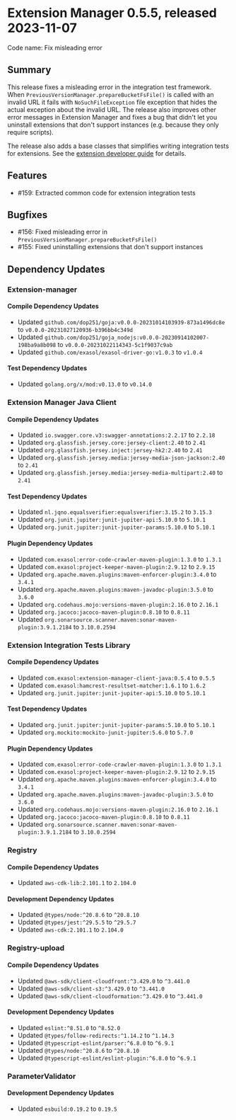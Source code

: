 # Extension Manager 0.5.5, released 2023-11-07

Code name: Fix misleading error

## Summary

This release fixes a misleading error in the integration test framework. When `PreviousVersionManager.prepareBucketFsFile()` is called with an invalid URL it fails with `NoSuchFileException` file exception that hides the actual exception about the invalid URL. The release also improves other error messages in Extension Manager and fixes a bug that didn't let you uninstall extensions that don't support instances (e.g. because they only require scripts).

The release also adds a base classes that simplifies writing integration tests for extensions. See the [extension developer guide](../extension_developer_guide.md#integration-test-base-classes) for details.

## Features

* #159: Extracted common code for extension integration tests

## Bugfixes

* #156: Fixed misleading error in `PreviousVersionManager.prepareBucketFsFile()`
* #155: Fixed uninstalling extensions that don't support instances

## Dependency Updates

### Extension-manager

#### Compile Dependency Updates

* Updated `github.com/dop251/goja:v0.0.0-20231014103939-873a1496dc8e` to `v0.0.0-20231027120936-b396bb4c349d`
* Updated `github.com/dop251/goja_nodejs:v0.0.0-20230914102007-198ba9a8b098` to `v0.0.0-20231022114343-5c1f9037c9ab`
* Updated `github.com/exasol/exasol-driver-go:v1.0.3` to `v1.0.4`

#### Test Dependency Updates

* Updated `golang.org/x/mod:v0.13.0` to `v0.14.0`

### Extension Manager Java Client

#### Compile Dependency Updates

* Updated `io.swagger.core.v3:swagger-annotations:2.2.17` to `2.2.18`
* Updated `org.glassfish.jersey.core:jersey-client:2.40` to `2.41`
* Updated `org.glassfish.jersey.inject:jersey-hk2:2.40` to `2.41`
* Updated `org.glassfish.jersey.media:jersey-media-json-jackson:2.40` to `2.41`
* Updated `org.glassfish.jersey.media:jersey-media-multipart:2.40` to `2.41`

#### Test Dependency Updates

* Updated `nl.jqno.equalsverifier:equalsverifier:3.15.2` to `3.15.3`
* Updated `org.junit.jupiter:junit-jupiter-api:5.10.0` to `5.10.1`
* Updated `org.junit.jupiter:junit-jupiter-params:5.10.0` to `5.10.1`

#### Plugin Dependency Updates

* Updated `com.exasol:error-code-crawler-maven-plugin:1.3.0` to `1.3.1`
* Updated `com.exasol:project-keeper-maven-plugin:2.9.12` to `2.9.15`
* Updated `org.apache.maven.plugins:maven-enforcer-plugin:3.4.0` to `3.4.1`
* Updated `org.apache.maven.plugins:maven-javadoc-plugin:3.5.0` to `3.6.0`
* Updated `org.codehaus.mojo:versions-maven-plugin:2.16.0` to `2.16.1`
* Updated `org.jacoco:jacoco-maven-plugin:0.8.10` to `0.8.11`
* Updated `org.sonarsource.scanner.maven:sonar-maven-plugin:3.9.1.2184` to `3.10.0.2594`

### Extension Integration Tests Library

#### Compile Dependency Updates

* Updated `com.exasol:extension-manager-client-java:0.5.4` to `0.5.5`
* Updated `com.exasol:hamcrest-resultset-matcher:1.6.1` to `1.6.2`
* Updated `org.junit.jupiter:junit-jupiter-api:5.10.0` to `5.10.1`

#### Test Dependency Updates

* Updated `org.junit.jupiter:junit-jupiter-params:5.10.0` to `5.10.1`
* Updated `org.mockito:mockito-junit-jupiter:5.6.0` to `5.7.0`

#### Plugin Dependency Updates

* Updated `com.exasol:error-code-crawler-maven-plugin:1.3.0` to `1.3.1`
* Updated `com.exasol:project-keeper-maven-plugin:2.9.12` to `2.9.15`
* Updated `org.apache.maven.plugins:maven-enforcer-plugin:3.4.0` to `3.4.1`
* Updated `org.apache.maven.plugins:maven-javadoc-plugin:3.5.0` to `3.6.0`
* Updated `org.codehaus.mojo:versions-maven-plugin:2.16.0` to `2.16.1`
* Updated `org.jacoco:jacoco-maven-plugin:0.8.10` to `0.8.11`
* Updated `org.sonarsource.scanner.maven:sonar-maven-plugin:3.9.1.2184` to `3.10.0.2594`

### Registry

#### Compile Dependency Updates

* Updated `aws-cdk-lib:2.101.1` to `2.104.0`

#### Development Dependency Updates

* Updated `@types/node:^20.8.6` to `^20.8.10`
* Updated `@types/jest:^29.5.5` to `^29.5.7`
* Updated `aws-cdk:2.101.1` to `2.104.0`

### Registry-upload

#### Compile Dependency Updates

* Updated `@aws-sdk/client-cloudfront:^3.429.0` to `^3.441.0`
* Updated `@aws-sdk/client-s3:^3.429.0` to `^3.441.0`
* Updated `@aws-sdk/client-cloudformation:^3.429.0` to `^3.441.0`

#### Development Dependency Updates

* Updated `eslint:^8.51.0` to `^8.52.0`
* Updated `@types/follow-redirects:^1.14.2` to `^1.14.3`
* Updated `@typescript-eslint/parser:^6.8.0` to `^6.9.1`
* Updated `@types/node:^20.8.6` to `^20.8.10`
* Updated `@typescript-eslint/eslint-plugin:^6.8.0` to `^6.9.1`

### ParameterValidator

#### Development Dependency Updates

* Updated `esbuild:0.19.2` to `0.19.5`
